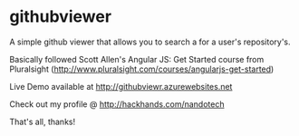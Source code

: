 # githubviewer

A simple github viewer that allows you to search a for a user's repository's.

Basically followed Scott Allen's Angular JS: Get Started course from Pluralsight
(http://www.pluralsight.com/courses/angularjs-get-started)

Live Demo available at http://githubviewr.azurewebsites.net

Check out my profile @ http://hackhands.com/nandotech

That's all, thanks!
